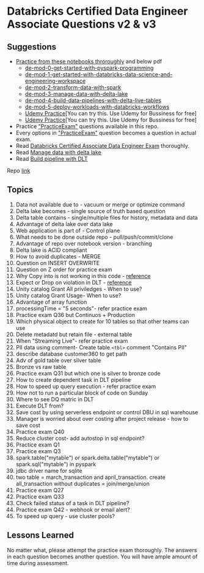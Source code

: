 # Databricks Certified Data Engineer Associate Questions v2 & v3
## Suggestions

- [Practice from these notebooks throroughly](/files/data-engineering-with-databricksv314.dbc) and below pdf
  * [de-mod-0-get-started-with-pyspark-programming](/files/de-mod-0-get-started-with-pyspark-programming.pdf)
  * [de-mod-1-get-started-with-databricks-data-science-and-engineering-workspace](/files/de-mod-1-get-started-with-databricks-data-science-and-engineering-workspace.pdf)
  * [de-mod-2-transform-data-with-spark](/files/de-mod-2-transform-data-with-spark.pdf)
  * [de-mod-3-manage-data-with-delta-lake](/files/de-mod-3-manage-data-with-delta-lake.pdf)
  * [de-mod-4-build-data-pipelines-with-delta-live-tables](/files/de-mod-4-build-data-pipelines-with-delta-live-tables.pdf)
  * [de-mod-5-deploy-workloads-with-databricks-workflows](/files/de-mod-5-deploy-workloads-with-databricks-workflows.pdf)
  * [Udemy Practice](https://www.udemy.com/course/practice-exams-databricks-certified-data-engineer-associate/)[You can try this. Use Udemy for Bussiness for free]
  * [Udemy Practice](https://www.udemy.com/course/databricks-certified-data-engineer-associate-practice-tests/)[You can try this. Use Udemy for Bussiness for free]
- Practice [&#34;PracticeExam&#34;](/files/PracticeExam-DataEngineerAssociate.pdf) questions available in this repo.
- Every options in [&#34;PracticeExam&#34;](/files/PracticeExam-DataEngineerAssociate.pdf) question becomes a question in actual exam.
- Read [Databricks Certified Associate Data Engineer Exam](/files/DatabricksCertifiedAssociateDataEngineerExam.pdf) thoroughly.
- Read [Manage data with delta lake](/files/de-mod-3-manage-data-with-delta-lake.pdf)
- Read [Build pipeline with DLT](/files/de-mod-4-build-data-pipelines-with-delta-live-tables.pdf)
  
Repo [link](https://github.com/Amrit-Hub/Databricks-Certified-Data-Engineer-Associate-Questions)
## Topics

1. Data not available due to - vacuum or merge or optimize command
2. Delta lake becomes - single source of truth based question
3. Delta table contains - single/multiple files for history, metadata and data
4. Advantage of delta lake over data lake
5. Web application is part of - Control plane
6. What needs to be done outside repo - pull/push/commit/clone
7. Advantage of repo over notebook version - branching
8. Delta lake is ACID compliant
9. How to avoid duplicates - MERGE
10. Question on INSERT OVERWRITE
11. Question on Z order for practice exam
12. Why Copy into is not working in this code - [reference](https://docs.databricks.com/sql/language-manual/delta-copy-into.html)
13. Expect or Drop on violation in DLT - [reference](https://docs.databricks.com/workflows/delta-live-tables/delta-live-tables-expectations.html)
14. Unity catalog Grant All priviledges - When to use?
15. Unity catalog Grant Usage- When to use?
16. Advantage of array function
17. processingTime = "5 seconds"- refer practice exam
18. Practice exam Q36 but Continuos + Production
19. Which physical object to create for 10 tables so that other teams can use
20. Delete metadatd but retain file - external table
21. When "Streaming Live"- refer practice exam
22. PII data using comment- Create table `<tbl>` comment "Contains PII"
23. describe database customer360 to get path
24. Adv of gold table over silver table
25. Bronze vs raw table
26. Practice exam Q31 but which one is silver to bronze code
27. How to create dependent task in DLT pipeline
28. How to speed up query execution - refer practice exam
29. How not to run a particular block of code on Sunday
30. Where to see DQ matric in DLT
31. Execute DLT from?
32. Save cost by using serverless endpoint or control DBU in sql warehouse
33. Manager is worried about over costing after project release - how to save cost
34. Practice exam Q40
35. Reduce cluster cost- add autostop in sql endpoint?
36. Practice exam Q1
37. Practice exam Q3
38. spark.table("mytable") or spark.delta.table("mytable") or spark.sql("mytable") in pyspark
39. jdbc driver name for sqlite
40. two table = march_transaction and april_transaction. create all_transaction without duplicates = join/merge/union
41. Practice exam Q27
42. Practice exam Q33
43. Check failed status of a task in DLT pipeline?
44. Practice exam Q42 - webhook or email alert?
45. To speed up query - use cluster pools?

## Lessons Learned

No matter what, please attempt the practice exam thoroughly. The answers in each question becomes another question. You will have ample amount of time during assessment.
